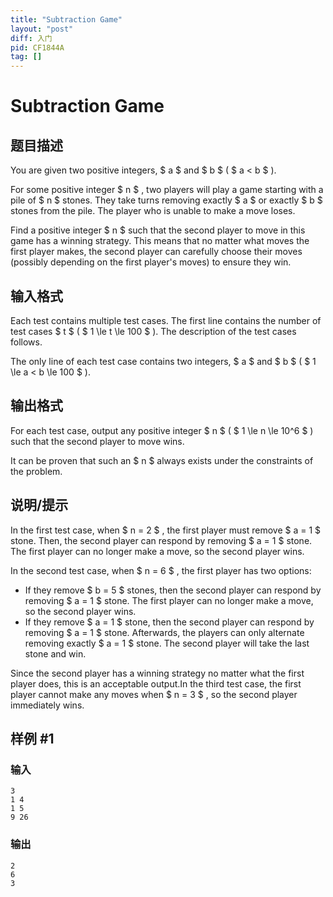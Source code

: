 ```yaml
---
title: "Subtraction Game"
layout: "post"
diff: 入门
pid: CF1844A
tag: []
---
```


# Subtraction Game

## 题目描述

You are given two positive integers, $ a $ and $ b $ ( $ a < b $ ).

For some positive integer $ n $ , two players will play a game starting with a pile of $ n $ stones. They take turns removing exactly $ a $ or exactly $ b $ stones from the pile. The player who is unable to make a move loses.

Find a positive integer $ n $ such that the second player to move in this game has a winning strategy. This means that no matter what moves the first player makes, the second player can carefully choose their moves (possibly depending on the first player's moves) to ensure they win.

## 输入格式

Each test contains multiple test cases. The first line contains the number of test cases $ t $ ( $ 1 \le t \le 100 $ ). The description of the test cases follows.

The only line of each test case contains two integers, $ a $ and $ b $ ( $ 1 \le a < b \le 100 $ ).

## 输出格式

For each test case, output any positive integer $ n $ ( $ 1 \le n \le 10^6 $ ) such that the second player to move wins.

It can be proven that such an $ n $ always exists under the constraints of the problem.

## 说明/提示

In the first test case, when $ n = 2 $ , the first player must remove $ a = 1 $ stone. Then, the second player can respond by removing $ a = 1 $ stone. The first player can no longer make a move, so the second player wins.

In the second test case, when $ n = 6 $ , the first player has two options:

- If they remove $ b = 5 $ stones, then the second player can respond by removing $ a = 1 $ stone. The first player can no longer make a move, so the second player wins.
- If they remove $ a = 1 $ stone, then the second player can respond by removing $ a = 1 $ stone. Afterwards, the players can only alternate removing exactly $ a = 1 $ stone. The second player will take the last stone and win.

 Since the second player has a winning strategy no matter what the first player does, this is an acceptable output.In the third test case, the first player cannot make any moves when $ n = 3 $ , so the second player immediately wins.

## 样例 #1

### 输入

```
3
1 4
1 5
9 26
```

### 输出

```
2
6
3
```

